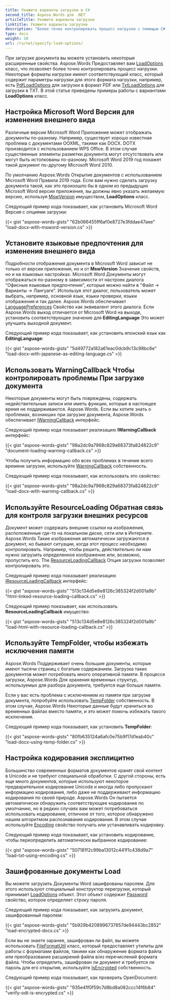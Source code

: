 ```yaml
---
title: Укажите варианты загрузки в C#
second_title: Aspose.Words для .NET
articleTitle: Укажите варианты загрузки
linktitle: Укажите варианты загрузки
description: "Более точно контролировать процесс нагрузки с помощью C#."
type: docs
weight: 10
url: /ru/net/specify-load-options/
---
```


При загрузке документа вы можете установить некоторые расширенные свойства. Aspose.Words Предоставляет вам [LoadOptions](https://reference.aspose.com/words/net/aspose.words.loading/loadoptions/) класс, что позволяет более точно контролировать процесс нагрузки. Некоторые форматы нагрузки имеют соответствующий класс, который содержит параметры нагрузки для этого формата нагрузки, например, есть [PdfLoadOptions](https://reference.aspose.com/words/net/aspose.words.loading/pdfloadoptions/) для загрузки в формат PDF или [TxtLoadOptions](https://reference.aspose.com/words/net/aspose.words.loading/txtloadoptions/) для загрузки в TXT. В этой статье приведены примеры работы с вариантами **LoadOptions** класс.

## Настройка Microsoft Word Версия для изменения внешнего вида

Различные версии Microsoft Word Приложение может отображать документы по-разному. Например, существует хорошо известная проблема с документами OOXML, такими как DOCX. DOTX производится с использованием WPS Office. В этом случае существенные элементы разметки документа могут отсутствовать или могут быть истолкованы по-разному. Microsoft Word 2019 год покажет такой документ по-другому Microsoft Word 2010.

По умолчанию Aspose.Words Открытие документов с использованием Microsoft Word Правила 2019 года. Если вам нужно сделать загрузку документа такой, как это произошло бы в одном из предыдущих Microsoft Word версии приложения, вы должны явно указать желаемую версию, используя [MswVersion](https://reference.aspose.com/words/net/aspose.words.loading/loadoptions/mswversion/) имуществом, **LoadOptions** класс.

Следующий пример кода показывает, как установить Microsoft Word Версия с опциями загрузки:

{{< gist "aspose-words-gists" "62b066455ff6af0e8727e3fddae47aee" "load-docx-with-msword-version.cs" >}}

## Установите языковые предпочтения для изменения внешнего вида

Подробности отображения документа в Microsoft Word зависит не только от версии приложения, но и от **MswVersion** Значение свойств, но и на языковых настройках. Microsoft Word Документы могут отображаться по-разному в зависимости от настроек диалога "Офисные языковые предпочтения", которые можно найти в "Файл → Варианты → Лангуаге". Используя этот диалог, пользователь может выбрать, например, основной язык, языки проверки, языки отображения и так далее. Aspose.Words обеспечивает [LanguagePreferences](https://reference.aspose.com/words/net/aspose.words.loading/languagepreferences/) Свойство как эквивалент этого диалога. Если Aspose.Words выход отличается от Microsoft Word на выходе, установить соответствующее значение для **EditingLanguage** Это может улучшить выходной документ.

Следующий пример кода показывает, как установить японский язык как **EditingLanguage**:

{{< gist "aspose-words-gists" "5d49772a182a61eac0dcb9c13c98bc6e" "load-docx-with-japanese-as-editing-language.cs" >}}

## Использовать WarningCallback Чтобы контролировать проблемы При загрузке документа

Некоторые документы могут быть повреждены, содержать недействительные записи или иметь функции, которые в настоящее время не поддерживаются. Aspose.Words. Если вы хотите знать о проблемах, возникших при загрузке документа, Aspose.Words обеспечивает [IWarningCallback](https://reference.aspose.com/words/net/aspose.words/iwarningcallback/) интерфейс.

Следующий пример кода показывает реализацию **IWarningCallback** интерфейс:

{{< gist "aspose-words-gists" "98a2dc9a7968c829a68373fa824822c9" "document-loading-warning-callback.cs" >}}

Чтобы получить информацию обо всех проблемах в течение всего времени загрузки, используйте [WarningCallback](https://reference.aspose.com/words/net/aspose.words.loading/loadoptions/warningcallback/) собственность.

Следующий пример кода показывает, как использовать это свойство:

{{< gist "aspose-words-gists" "98a2dc9a7968c829a68373fa824822c9" "load-docx-with-warning-callback.cs" >}}

## Используйте ResourceLoading Обратная связь для контроля загрузки внешних ресурсов

Документ может содержать внешние ссылки на изображения, расположенные где-то на локальном диске, сети или в Интернете. Aspose.Words Такие изображения автоматически загружаются в документ, но бывают ситуации, когда этот процесс необходимо контролировать. Например, чтобы решить, действительно ли нам нужно загрузить определенное изображение или, возможно, пропустить его. The [ResourceLoadingCallback](https://reference.aspose.com/words/net/aspose.words.loading/loadoptions/resourceloadingcallback/) Опция загрузки позволяет контролировать это.

Следующий пример кода показывает реализацию [IResourceLoadingCallback](https://reference.aspose.com/words/net/aspose.words.loading/iresourceloadingcallback/) интерфейс:

{{< gist "aspose-words-gists" "513c134d5e8e8126c385324f2d001a9b" "html-linked-resource-loading-callback.cs" >}}

Следующий пример показывает, как использовать **ResourceLoadingCallback** имущество:

{{< gist "aspose-words-gists" "513c134d5e8e8126c385324f2d001a9b" "load-html-with-resource-loading-callback.cs" >}}

## Используйте TempFolder, чтобы избежать исключения памяти

Aspose.Words Поддерживает очень большие документы, которые имеют тысячи страниц с богатым содержанием. Загрузка таких документов может потребовать много оперативной памяти. В процессе загрузки, Aspose.Words Для хранения временных структур, используемых для разбора документа, требуется еще больше памяти.

Если у вас есть проблема с исключением из памяти при загрузке документа, попробуйте использовать [TempFolder](https://reference.aspose.com/words/net/aspose.words.loading/loadoptions/tempfolder/) собственность. В этом случае, Aspose.Words Некоторые данные будут храниться во временных файлах вместо памяти, и это может помочь избежать такого исключения.

Следующий пример кода показывает, как установить **TempFolder**:

{{< gist "aspose-words-gists" "80fb635124a6afc0e75b9f17d1eab40c" "load-docx-using-temp-folder.cs" >}}

## Настройка кодирования эксплицитно

Большинство современных форматов документов хранят свой контент в Unicode и не требуют специальной обработки. С другой стороны, есть еще много документов, которые используют некоторое предварительное кодирование Unicode и иногда либо пропускают информацию кодирования, либо даже не поддерживают информацию кодирования по своей природе. Aspose.Words Он пытается автоматически обнаружить соответствующее кодирование по умолчанию, но в редких случаях вам может потребоваться использовать кодирование, отличное от того, которое обнаружено нашим алгоритмом распознавания кодирования. В этом случае используйте [Encoding](https://reference.aspose.com/words/net/aspose.words.loading/loadoptions/encoding/) свойство получать или устанавливать кодировку.

Следующий пример кода показывает, как установить кодирование, чтобы переопределить автоматически выбранное кодирование:

{{< gist "aspose-words-gists" "507181f2c99ba13012c441f1c436d9a7" "load-txt-using-encoding.cs" >}}

## Зашифрованные документы Load

Вы можете загрузить Документы Word зашифрованы паролем. Для этого используют специальный конструктор перегрузки, который принимает [LoadOptions](https://reference.aspose.com/words/net/aspose.words.loading/loadoptions/) объект. Этот объект содержит [Password](https://reference.aspose.com/words/net/aspose.words.loading/loadoptions/password/) свойство, которое определяет строку пароля.

Следующий пример кода показывает, как загрузить документ, зашифрованный паролем:

{{< gist "aspose-words-gists" "5b929b4208996737657de94443bc2852" "load-encrypted-docx.cs" >}}

Если вы не знаете заранее, зашифрован ли файл, вы можете использовать [FileFormatUtil](https://reference.aspose.com/words/net/aspose.words/fileformatutil/) класс, который предоставляет утилиты для работы с форматами файлов, такими как обнаружение формата файла или преобразование расширений файла в/из перечислений формата файла. Чтобы определить, зашифрован ли документ и требуется ли пароль для его открытия, используйте [IsEncrypted](https://reference.aspose.com/words/net/aspose.words/fileformatinfo/isencrypted/) собственность.

Следующий пример кода показывает, как проверить OpenDocument:

{{< gist "aspose-words-gists" "935e41f0f59c7d8bd8a082ccc14f6b84" "verify-odt-is-encrypted.cs" >}}
